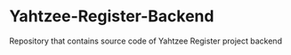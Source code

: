 # Yahtzee-Register-Backend
Repository that contains source code of Yahtzee Register project backend
